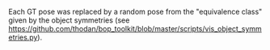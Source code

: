 Each GT pose was replaced by a random pose from the "equivalence class" given by the object symmetries (see https://github.com/thodan/bop_toolkit/blob/master/scripts/vis_object_symmetries.py).